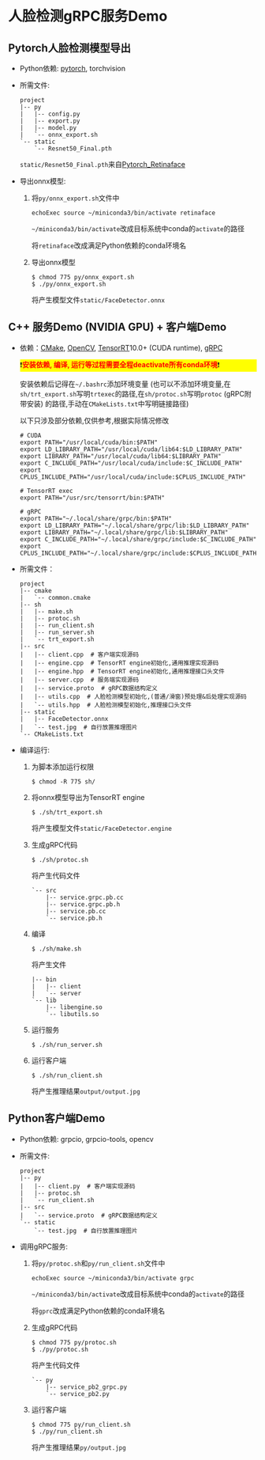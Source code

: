 # 人脸检测gRPC服务Demo

## Pytorch人脸检测模型导出

- Python依赖: [pytorch](https://pytorch.org/), torchvision

- 所需文件:

    ```
    project
    |-- py
    |   |-- config.py
    |   |-- export.py
    |   |-- model.py
    |   `-- onnx_export.sh
    `-- static
        `-- Resnet50_Final.pth
    ```

    `static/Resnet50_Final.pth`来自[Pytorch_Retinaface](https://github.com/biubug6/Pytorch_Retinaface)

- 导出onnx模型:

    1. 将`py/onnx_export.sh`文件中

        ```
        echoExec source ~/miniconda3/bin/activate retinaface
        ```

        `~/miniconda3/bin/activate`改成目标系统中conda的`activate`的路径

        将`retinaface`改成满足Python依赖的conda环境名

    2. 导出onnx模型

        ```
        $ chmod 775 py/onnx_export.sh
        $ ./py/onnx_export.sh
        ```

        将产生模型文件`static/FaceDetector.onnx`

## C++ 服务Demo (NVIDIA GPU) + 客户端Demo

- 依赖：[CMake](https://cmake.org/), [OpenCV](https://opencv.org/releases/), [TensorRT](https://docs.nvidia.com/deeplearning/tensorrt/install-guide/index.html#installing)10.0+ (CUDA runtime), [gRPC](https://grpc.io/docs/languages/cpp/quickstart/)

    <p style="background-color:yellow">&#10071<b style="color:red">安装依赖, 编译, 运行等过程需要全程deactivate所有conda环境</font></b>&#10071</p>

    安装依赖后记得在`~/.bashrc`添加环境变量 (也可以不添加环境变量,在`sh/trt_export.sh`写明`trtexec`的路径,在`sh/protoc.sh`写明`protoc` (gRPC附带安装) 的路径,手动在`CMakeLists.txt`中写明链接路径)

    以下只涉及部分依赖,仅供参考,根据实际情况修改

    ```
    # CUDA
    export PATH="/usr/local/cuda/bin:$PATH"
    export LD_LIBRARY_PATH="/usr/local/cuda/lib64:$LD_LIBRARY_PATH"
    export LIBRARY_PATH="/usr/local/cuda/lib64:$LIBRARY_PATH"
    export C_INCLUDE_PATH="/usr/local/cuda/include:$C_INCLUDE_PATH"
    export CPLUS_INCLUDE_PATH="/usr/local/cuda/include:$CPLUS_INCLUDE_PATH"

    # TensorRT exec
    export PATH="/usr/src/tensorrt/bin:$PATH"

    # gRPC
    export PATH="~/.local/share/grpc/bin:$PATH"
    export LD_LIBRARY_PATH="~/.local/share/grpc/lib:$LD_LIBRARY_PATH"
    export LIBRARY_PATH="~/.local/share/grpc/lib:$LIBRARY_PATH"
    export C_INCLUDE_PATH="~/.local/share/grpc/include:$C_INCLUDE_PATH"
    export CPLUS_INCLUDE_PATH="~/.local/share/grpc/include:$CPLUS_INCLUDE_PATH"
    ```

- 所需文件：

    ```
    project
    |-- cmake
    |   `-- common.cmake
    |-- sh
    |   |-- make.sh
    |   |-- protoc.sh
    |   |-- run_client.sh
    |   |-- run_server.sh
    |   `-- trt_export.sh
    |-- src
    |   |-- client.cpp  # 客户端实现源码
    |   |-- engine.cpp  # TensorRT engine初始化,通用推理实现源码
    |   |-- engine.hpp  # TensorRT engine初始化,通用推理接口头文件
    |   |-- server.cpp  # 服务端实现源码
    |   |-- service.proto  # gRPC数据结构定义
    |   |-- utils.cpp  # 人脸检测模型初始化,(普通/滑窗)预处理&后处理实现源码
    |   `-- utils.hpp  # 人脸检测模型初始化,推理接口头文件
    |-- static
    |   |-- FaceDetector.onnx
    |   `-- test.jpg  # 自行放置推理图片
    `-- CMakeLists.txt
    ```

- 编译运行:

    1. 为脚本添加运行权限

        ```
        $ chmod -R 775 sh/
        ```

    2. 将onnx模型导出为TensorRT engine

        ```
        $ ./sh/trt_export.sh
        ```

        将产生模型文件`static/FaceDetector.engine`

    3. 生成gRPC代码

        ```
        $ ./sh/protoc.sh
        ```

        将产生代码文件

        ```
        `-- src
            |-- service.grpc.pb.cc
            |-- service.grpc.pb.h
            |-- service.pb.cc
            `-- service.pb.h
        ```

    4. 编译

        ```
        $ ./sh/make.sh
        ```

        将产生文件
        
        ```
        |-- bin
        |   |-- client
        |   `-- server
        `-- lib
            |-- libengine.so
            `-- libutils.so
        ```

    5. 运行服务

        ```
        $ ./sh/run_server.sh
        ```
    
    6. 运行客户端

        ```
        $ ./sh/run_client.sh
        ```

        将产生推理结果`output/output.jpg`

## Python客户端Demo

- Python依赖: grpcio, grpcio-tools, opencv

- 所需文件:

    ```
    project
    |-- py
    |   |-- client.py  # 客户端实现源码
    |   |-- protoc.sh
    |   `-- run_client.sh
    |-- src
    |   `-- service.proto  # gRPC数据结构定义
    `-- static
        `-- test.jpg  # 自行放置推理图片
    ```

- 调用gRPC服务:

    1. 将`py/protoc.sh`和`py/run_client.sh`文件中

        ```
        echoExec source ~/miniconda3/bin/activate grpc
        ```

        `~/miniconda3/bin/activate`改成目标系统中conda的`activate`的路径

        将`gprc`改成满足Python依赖的conda环境名

    2. 生成gRPC代码

        ```
        $ chmod 775 py/protoc.sh
        $ ./py/protoc.sh
        ```

        将产生代码文件

        ```
        `-- py
            |-- service_pb2_grpc.py
            `-- service_pb2.py
        ```

    3. 运行客户端

        ```
        $ chmod 775 py/run_client.sh
        $ ./py/run_client.sh
        ```

        将产生推理结果`py/output.jpg`


